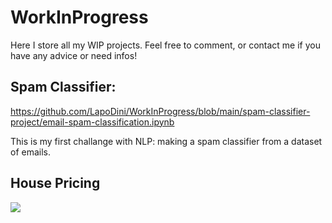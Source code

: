 # WorkInProgress
Here I store all my WIP projects. Feel free to comment, or contact me if you have any advice or need infos!

## Spam Classifier:
https://github.com/LapoDini/WorkInProgress/blob/main/spam-classifier-project/email-spam-classification.ipynb

This is my first challange with NLP: making a spam classifier from a dataset of emails. 


## House Pricing

<picture>
  <img src="https://user-images.githubusercontent.com/109316190/193082206-08d5082a-6c4c-4a27-aba3-6c8e3f64b39f.png" style="max-width: 60%;">
</picture>
